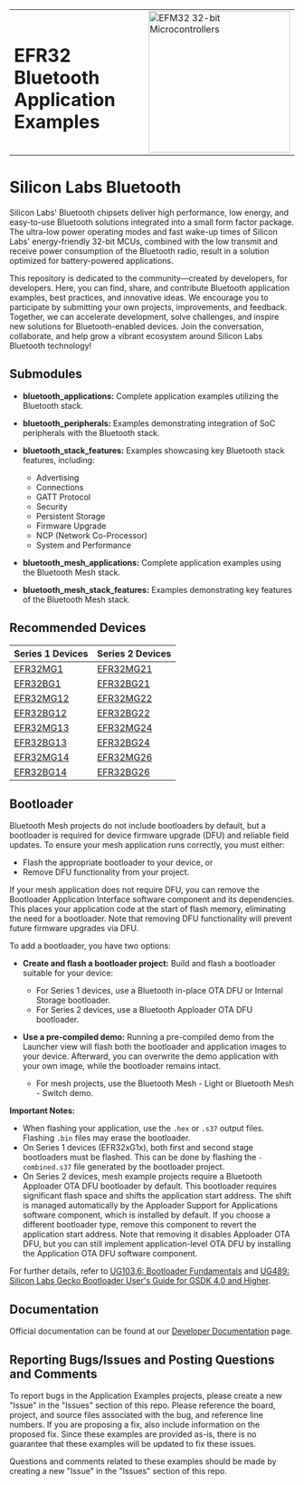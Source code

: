 <table border="0">
  <tr>
    <td align="left" valign="middle">
    <h1>EFR32 Bluetooth Application Examples</h1>
  </td>
  <td align="left" valign="middle">
    <a href="https://www.silabs.com/wireless/bluetooth">
      <img src="http://pages.silabs.com/rs/634-SLU-379/images/WGX-transparent.png"  title="Silicon Labs Gecko and Wireless Gecko MCUs" alt="EFM32 32-bit Microcontrollers" width="250"/>
    </a>
  </td>
  </tr>
</table>

# Silicon Labs Bluetooth #

Silicon Labs' Bluetooth chipsets deliver high performance, low energy, and easy-to-use Bluetooth solutions integrated into a small form factor package. The ultra-low power operating modes and fast wake-up times of Silicon Labs' energy-friendly 32-bit MCUs, combined with the low transmit and receive power consumption of the Bluetooth radio, result in a solution optimized for battery-powered applications.

This repository is dedicated to the community—created by developers, for developers. Here, you can find, share, and contribute Bluetooth application examples, best practices, and innovative ideas. We encourage you to participate by submitting your own projects, improvements, and feedback. Together, we can accelerate development, solve challenges, and inspire new solutions for Bluetooth-enabled devices. Join the conversation, collaborate, and help grow a vibrant ecosystem around Silicon Labs Bluetooth technology!

## Submodules ##

- **bluetooth_applications:**
  Complete application examples utilizing the Bluetooth stack.

- **bluetooth_peripherals:**
  Examples demonstrating integration of SoC peripherals with the Bluetooth stack.

- **bluetooth_stack_features:**
  Examples showcasing key Bluetooth stack features, including:
  - Advertising
  - Connections
  - GATT Protocol
  - Security
  - Persistent Storage
  - Firmware Upgrade
  - NCP (Network Co-Processor)
  - System and Performance

- **bluetooth_mesh_applications:**
  Complete application examples using the Bluetooth Mesh stack.

- **bluetooth_mesh_stack_features:**
  Examples demonstrating key features of the Bluetooth Mesh stack.

## Recommended Devices ##

| **Series 1 Devices** | **Series 2 Devices** |
|----------------------|----------------------|
| [EFR32MG1](https://www.silabs.com/wireless/zigbee/efr32mg1-series-1-socs) | [EFR32MG21](https://www.silabs.com/wireless/zigbee/efr32mg21-series-2-socs) |
| [EFR32BG1](https://www.silabs.com/wireless/bluetooth/efr32bg1-series-1-socs) | [EFR32BG21](https://www.silabs.com/wireless/bluetooth/efr32bg21-series-2-socs) |
| [EFR32MG12](https://www.silabs.com/wireless/zigbee/efr32mg12-series-1-socs) | [EFR32MG22](https://www.silabs.com/wireless/zigbee/efr32mg21-series-2-socs) |
| [EFR32BG12](https://www.silabs.com/wireless/bluetooth/efr32bg12-series-1-socs) | [EFR32BG22](https://www.silabs.com/wireless/bluetooth/efr32bg22-series-2-socs) |
| [EFR32MG13](https://www.silabs.com/wireless/zigbee/efr32mg13-series-1-socs) | [EFR32MG24](https://www.silabs.com/wireless/zigbee/efr32mg24-series-2-socs)                      |
| [EFR32BG13](https://www.silabs.com/wireless/bluetooth/efr32bg13-series-1-socs) | [EFR32BG24](https://www.silabs.com/wireless/bluetooth/efr32bg24-series-2-socs)                      |
| [EFR32MG14](https://www.silabs.com/wireless/zigbee/efr32mg14-series-1-socs) | [EFR32MG26](https://www.silabs.com/wireless/zigbee/efr32mg26-series-2-socs)                     |
| [EFR32BG14](https://www.silabs.com/wireless/bluetooth/efr32bg14-series-1-socs) | [EFR32BG26](https://www.silabs.com/wireless/bluetooth/efr32bg26-series-2-socs)                     |

## Bootloader ##

Bluetooth Mesh projects do not include bootloaders by default, but a bootloader is required for device firmware upgrade (DFU) and reliable field updates. To ensure your mesh application runs correctly, you must either:

- Flash the appropriate bootloader to your device, or
- Remove DFU functionality from your project.

If your mesh application does not require DFU, you can remove the Bootloader Application Interface software component and its dependencies. This places your application code at the start of flash memory, eliminating the need for a bootloader. Note that removing DFU functionality will prevent future firmware upgrades via DFU.

To add a bootloader, you have two options:

- **Create and flash a bootloader project:**
    Build and flash a bootloader suitable for your device:
  - For Series 1 devices, use a Bluetooth in-place OTA DFU or Internal Storage bootloader.
  - For Series 2 devices, use a Bluetooth Apploader OTA DFU bootloader.

- **Use a pre-compiled demo:**
    Running a pre-compiled demo from the Launcher view will flash both the bootloader and application images to your device. Afterward, you can overwrite the demo application with your own image, while the bootloader remains intact.
  - For mesh projects, use the Bluetooth Mesh - Light or Bluetooth Mesh - Switch demo.

**Important Notes:**

- When flashing your application, use the `.hex` or `.s37` output files. Flashing `.bin` files may erase the bootloader.
- On Series 1 devices (EFR32xG1x), both first and second stage bootloaders must be flashed. This can be done by flashing the `-combined.s37` file generated by the bootloader project.
- On Series 2 devices, mesh example projects require a Bluetooth Apploader OTA DFU bootloader by default. This bootloader requires significant flash space and shifts the application start address. The shift is managed automatically by the Apploader Support for Applications software component, which is installed by default. If you choose a different bootloader type, remove this component to revert the application start address. Note that removing it disables Apploader OTA DFU, but you can still implement application-level OTA DFU by installing the Application OTA DFU software component.

For further details, refer to [UG103.6: Bootloader Fundamentals](https://www.silabs.com/documents/public/user-guides/ug103-06-fundamentals-bootloading.pdf) and [UG489: Silicon Labs Gecko Bootloader User's Guide for GSDK 4.0 and Higher](https://www.silabs.com/documents/public/user-guides/ug489-gecko-bootloader-user-guide-gsdk-4.pdf).

## Documentation ##

Official documentation can be found at our [Developer Documentation](https://docs.silabs.com/bluetooth/latest/) page.

## Reporting Bugs/Issues and Posting Questions and Comments ##

To report bugs in the Application Examples projects, please create a new "Issue" in the "Issues" section of this repo. Please reference the board, project, and source files associated with the bug, and reference line numbers. If you are proposing a fix, also include information on the proposed fix. Since these examples are provided as-is, there is no guarantee that these examples will be updated to fix these issues.

Questions and comments related to these examples should be made by creating a new "Issue" in the "Issues" section of this repo.
